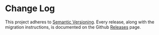 # Change Log

This project adheres to [Semantic Versioning](http://semver.org/).
Every release, along with the migration instructions, is documented on the Github [Releases](https://github.com/prescottprue/react-redux-firebase/releases) page.
